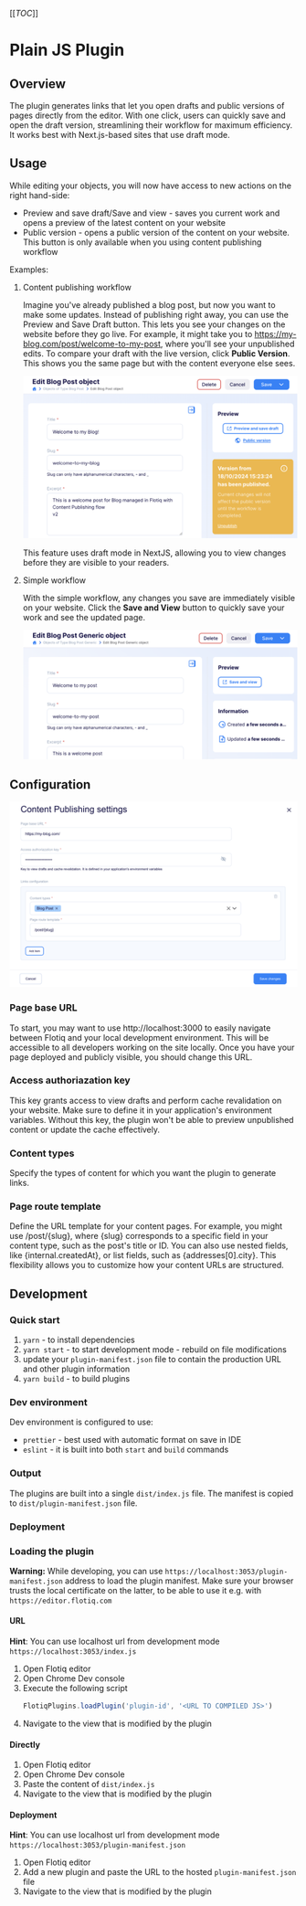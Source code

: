 [[_TOC_]]

# Plain JS Plugin

## Overview
The plugin generates links that let you open drafts and public versions of pages directly from the editor. With one click, users can quickly save and open the draft version, streamlining their workflow for maximum efficiency. It works best with Next.js-based sites that use draft mode.

## Usage

While editing your objects, you will now have access to new actions on the right hand-side:

* Preview and save draft/Save and view - saves you current work and opens a preview of the latest content on your website
* Public version - opens a public version of the content on your website. This button is only available when you using content publishing workflow

Examples: 

1. Content publishing workflow

   Imagine you've already published a blog post, but now you want to make some updates. Instead of publishing right away, you can use the Preview and Save Draft button. This lets you see your changes on the website before they go live. For example, it might take you to https://my-blog.com/post/welcome-to-my-post, where you'll see your unpublished edits. To compare your draft with the live version, click **Public Version**. This shows you the same page but with the content everyone else sees.

   ![Content publishing workflow buttons](./.docs/publishing-workflow.png)

   This feature uses draft mode in NextJS, allowing you to view changes before they are visible to your readers.

2. Simple workflow

   With the simple workflow, any changes you save are immediately visible on your website. Click the **Save and View** button to quickly save your work and see the updated page.
   
   ![Content publishing workflow buttons](./.docs/generic-workflow.png)

## Configuration

![Content Publishing plugin settings](./.docs/content-publishing-settings.png)

### Page base URL

To start, you may want to use http://localhost:3000 to easily navigate between Flotiq and your local development environment. This will be accessible to all developers working on the site locally. Once you have your page deployed and publicly visible, you should change this URL.

### Access authoriazation key

This key grants access to view drafts and perform cache revalidation on your website. Make sure to define it in your application's environment variables. Without this key, the plugin won't be able to preview unpublished content or update the cache effectively.

### Content types

Specify the types of content for which you want the plugin to generate links.

### Page route template

Define the URL template for your content pages. For example, you might use /post/{slug}, where {slug} corresponds to a specific field in your content type, such as the post's title or ID. You can also use nested fields, like {internal.createdAt}, or list fields, such as {addresses[0].city}. This flexibility allows you to customize how your content URLs are structured.

## Development

### Quick start

1. `yarn` - to install dependencies
2. `yarn start` - to start development mode - rebuild on file modifications
3. update your `plugin-manifest.json` file to contain the production URL and other plugin information
4. `yarn build` - to build plugins

### Dev environment

Dev environment is configured to use:

* `prettier` - best used with automatic format on save in IDE
* `eslint` - it is built into both `start` and `build` commands

### Output

The plugins are built into a single `dist/index.js` file. The manifest is copied to `dist/plugin-manifest.json` file.

### Deployment

<!-- TO DO -->

### Loading the plugin

**Warning:** While developing, you can use  `https://localhost:3053/plugin-manifest.json` address to load the plugin manifest. Make sure your browser trusts the local certificate on the latter, to be able to use it e.g. with `https://editor.flotiq.com`

#### URL

**Hint**: You can use localhost url from development mode `https://localhost:3053/index.js`

1. Open Flotiq editor
2. Open Chrome Dev console
3. Execute the following script
   ```javascript
   FlotiqPlugins.loadPlugin('plugin-id', '<URL TO COMPILED JS>')
   ```
4. Navigate to the view that is modified by the plugin

#### Directly

1. Open Flotiq editor
2. Open Chrome Dev console
3. Paste the content of `dist/index.js` 
4. Navigate to the view that is modified by the plugin

#### Deployment

**Hint**: You can use localhost url from development mode `https://localhost:3053/plugin-manifest.json`

1. Open Flotiq editor
2. Add a new plugin and paste the URL to the hosted `plugin-manifest.json` file
3. Navigate to the view that is modified by the plugin